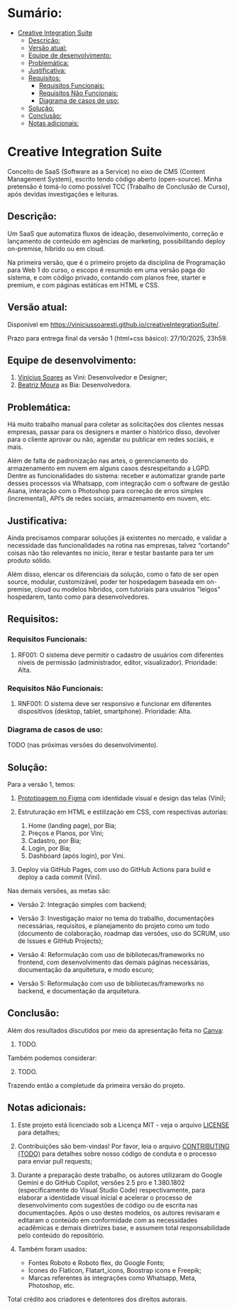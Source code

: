 # Sumário: <!-- omit in toc -->

- [Creative Integration Suite](#creative-integration-suite)
  - [Descrição:](#descrição)
  - [Versão atual:](#versão-atual)
  - [Equipe de desenvolvimento:](#equipe-de-desenvolvimento)
  - [Problemática:](#problemática)
  - [Justificativa:](#justificativa)
  - [Requisitos:](#requisitos)
    - [Requisitos Funcionais:](#requisitos-funcionais)
    - [Requisitos Não Funcionais:](#requisitos-não-funcionais)
    - [Diagrama de casos de uso:](#diagrama-de-casos-de-uso)
  - [Solução:](#solução)
  - [Conclusão:](#conclusão)
  - [Notas adicionais:](#notas-adicionais)

# Creative Integration Suite

Conceito de SaaS (Software as a Service) no eixo de CMS (Content Management System), escrito tendo código aberto (open-source). Minha pretensão é tomá-lo como possível TCC (Trabalho de Conclusão de Curso), após devidas investigações e leituras.

## Descrição:

Um SaaS que automatiza fluxos de ideação, desenvolvimento, correção e lançamento de conteúdo em agências de marketing, possibilitando deploy on-premise, híbrido ou em cloud.

Na primeira versão, que é o primeiro projeto da disciplina de Programação para Web 1 do curso, o escopo é resumido em uma versão paga do sistema, e com código privado, contando com planos free, starter e premium, e com páginas estáticas em HTML e CSS.

## Versão atual:

Disponível em https://viniciussoaresti.github.io/creativeIntegrationSuite/.

Prazo para entrega final da versão 1 (html+css básico): 27/10/2025, 23h59.

## Equipe de desenvolvimento:

1. [Vinícius Soares](https://github.com/viniciussoaresti) as Vini: Desenvolvedor e Designer;
2. [Beatriz Moura](https://github.com/beatrijz) as Bia: Desenvolvedora.

## Problemática:

Há muito trabalho manual para coletar as solicitações dos clientes nessas empresas, passar para os designers e manter o histórico disso, devolver para o cliente aprovar ou não, agendar ou publicar em redes sociais, e mais.

Além de falta de padronização nas artes, o gerenciamento do armazenamento em nuvem em alguns casos desrespeitando a LGPD.
Dentre as funcionalidades do sistema: receber e automatizar grande parte desses processos via Whatsapp, com integração com o software de gestão Asana, interação com o Photoshop para correção de erros simples (incremental), API’s de redes sociais, armazenamento em nuvem, etc.

## Justificativa:

Ainda precisamos comparar soluções já existentes no mercado, e validar a necessidade das funcionalidades na rotina nas empresas, talvez “cortando” coisas não tão relevantes no início, iterar e testar bastante para ter um produto sólido.

Além disso, elencar os diferenciais da solução, como o fato de ser open source, modular, customizável, poder ter hospedagem baseada em on-premise, cloud ou modelos híbridos, com tutoriais para usuários "leigos" hospedarem, tanto como para desenvolvedores.

## Requisitos:

### Requisitos Funcionais:

1. RF001: O sistema deve permitir o cadastro de usuários com diferentes níveis de permissão (administrador, editor, visualizador). Prioridade: Alta.

### Requisitos Não Funcionais:

1. RNF001: O sistema deve ser responsivo e funcionar em diferentes dispositivos (desktop, tablet, smartphone). Prioridade: Alta.

### Diagrama de casos de uso:

TODO (nas próximas versões do desenvolvimento).

## Solução:

Para a versão 1, temos:

1. [Prototipagem no Figma](https://www.figma.com/design/rrINkzEwovsPX4bpzixcIY/CreatIS---Creative-Integration-Suite?node-id=0-1&t=smgW1O21s9hBELSK-1) com identidade visual e design das telas (Vini);

2. Estruturação em HTML e estilização em CSS, com respectivas autorias:

   1. Home (landing page), por Bia;
   2. Preços e Planos, por Vini;
   3. Cadastro, por Bia;
   4. Login, por Bia;
   5. Dashboard (após login), por Vini.

3. Deploy via GitHub Pages, com uso do GitHub Actions para build e deploy a cada commit (Vini).

Nas demais versões, as metas são:

- Versão 2: Integração simples com backend;

- Versão 3: Investigação maior no tema do trabalho, documentações necessárias, requisitos, e planejamento do projeto como um todo (documento de colaboração, roadmap das versões, uso do SCRUM, uso de Issues e GitHub Projects);

- Versão 4: Reformulação com uso de bibliotecas/frameworks no frontend, com desenvolvimento das demais páginas necessárias, documentação da arquitetura, e modo escuro;

- Versão 5: Reformulação com uso de bibliotecas/frameworks no backend, e documentação da arquitetura.

## Conclusão:

Além dos resultados discutidos por meio da apresentação feita no [Canva](https://www.canva.com/design/DAG1UDMKMog/laOh2ggYk30vNf5_ldJuaQ/edit?utm_content=DAG1UDMKMog&utm_campaign=designshare&utm_medium=link2&utm_source=sharebutton):

1. TODO.

Também podemos considerar:

2. TODO.

Trazendo então a completude da primeira versão do projeto.

## Notas adicionais:

1. Este projeto está licenciado sob a Licença MIT - veja o arquivo [LICENSE](LICENSE) para detalhes;

2. Contribuições são bem-vindas! Por favor, leia o arquivo [CONTRIBUTING (TODO)](CONTRIBUTING.md) para detalhes sobre nosso código de conduta e o processo para enviar pull requests;

3. Durante a preparação deste trabalho, os autores utilizaram do Google Gemini e do GitHub Copilot, versões 2.5 pro e 1.380.1802 (especificamente do Visual Studio Code) respectivamente, para elaborar a identidade visual inicial e acelerar o processo de desenvolvimento com sugestões de código ou de escrita nas documentações. Após o uso destes modelos, os autores revisaram e editaram o conteúdo em conformidade com as necessidades acadêmicas e demais diretrizes base, e assumem total responsabilidade pelo conteúdo do repositório.

4. Também foram usados:
   - Fontes Roboto e Roboto flex, do Google Fonts;
   - Ícones do Flaticon, Flatart_icons, Boostrap icons e Freepik;
   - Marcas referentes às integrações como Whatsapp, Meta, Photoshop, etc.

Total crédito aos criadores e detentores dos direitos autorais.
